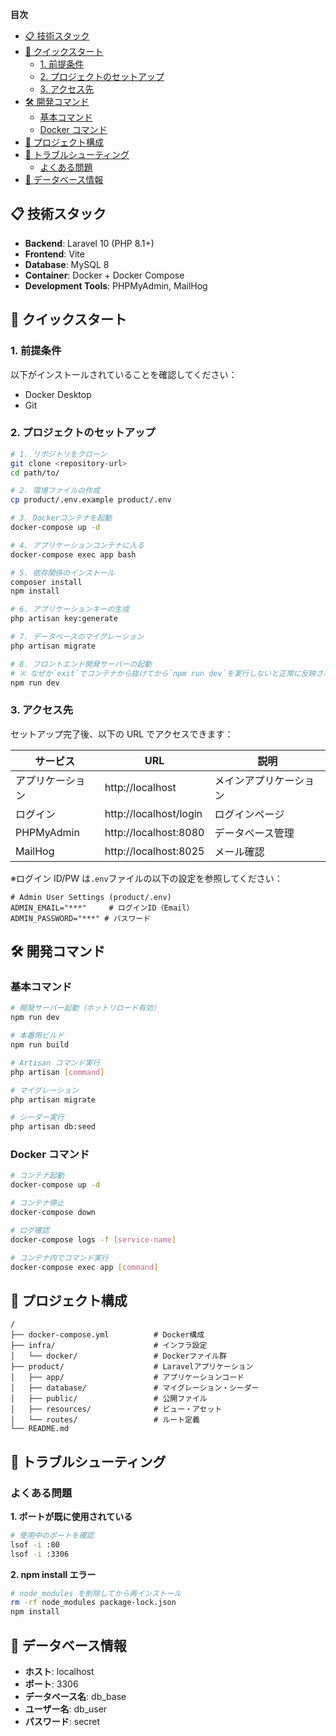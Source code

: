 **目次**

- [📋 技術スタック](#-技術スタック)
- [🚀 クイックスタート](#-クイックスタート)
  - [1. 前提条件](#1-前提条件)
  - [2. プロジェクトのセットアップ](#2-プロジェクトのセットアップ)
  - [3. アクセス先](#3-アクセス先)
- [🛠️ 開発コマンド](#️-開発コマンド)
  - [基本コマンド](#基本コマンド)
  - [Docker コマンド](#docker-コマンド)
- [📁 プロジェクト構成](#-プロジェクト構成)
- [🔧 トラブルシューティング](#-トラブルシューティング)
  - [よくある問題](#よくある問題)
- [📝 データベース情報](#-データベース情報)

## 📋 技術スタック

- **Backend**: Laravel 10 (PHP 8.1+)
- **Frontend**: Vite
- **Database**: MySQL 8
- **Container**: Docker + Docker Compose
- **Development Tools**: PHPMyAdmin, MailHog

## 🚀 クイックスタート

### 1. 前提条件

以下がインストールされていることを確認してください：

- Docker Desktop
- Git

### 2. プロジェクトのセットアップ

```bash
# 1. リポジトリをクローン
git clone <repository-url>
cd path/to/

# 2. 環境ファイルの作成
cp product/.env.example product/.env

# 3. Dockerコンテナを起動
docker-compose up -d

# 4. アプリケーションコンテナに入る
docker-compose exec app bash

# 5. 依存関係のインストール
composer install
npm install

# 6. アプリケーションキーの生成
php artisan key:generate

# 7. データベースのマイグレーション
php artisan migrate

# 8. フロントエンド開発サーバーの起動
# ※ なぜか`exit`でコンテナから抜けてから`npm run dev`を実行しないと正常に反映されませんので、一旦、こちら
npm run dev
```

### 3. アクセス先

セットアップ完了後、以下の URL でアクセスできます：

| サービス         | URL                    | 説明                   |
| ---------------- | ---------------------- | ---------------------- |
| アプリケーション | http://localhost       | メインアプリケーション |
| ログイン         | http://localhost/login | ログインページ         |
| PHPMyAdmin       | http://localhost:8080  | データベース管理       |
| MailHog          | http://localhost:8025  | メール確認             |

※ログイン ID/PW は`.env`ファイルの以下の設定を参照してください：

```env
# Admin User Settings (product/.env)
ADMIN_EMAIL="***"     # ログインID（Email）
ADMIN_PASSWORD="***" # パスワード
```

## 🛠️ 開発コマンド

### 基本コマンド

```bash
# 開発サーバー起動（ホットリロード有効）
npm run dev

# 本番用ビルド
npm run build

# Artisan コマンド実行
php artisan [command]

# マイグレーション
php artisan migrate

# シーダー実行
php artisan db:seed
```

### Docker コマンド

```bash
# コンテナ起動
docker-compose up -d

# コンテナ停止
docker-compose down

# ログ確認
docker-compose logs -f [service-name]

# コンテナ内でコマンド実行
docker-compose exec app [command]
```

## 📁 プロジェクト構成

```
/
├── docker-compose.yml          # Docker構成
├── infra/                      # インフラ設定
│   └── docker/                 # Dockerファイル群
├── product/                    # Laravelアプリケーション
│   ├── app/                    # アプリケーションコード
│   ├── database/               # マイグレーション・シーダー
│   ├── public/                 # 公開ファイル
│   ├── resources/              # ビュー・アセット
│   └── routes/                 # ルート定義
└── README.md
```

## 🔧 トラブルシューティング

### よくある問題

**1. ポートが既に使用されている**

```bash
# 使用中のポートを確認
lsof -i :80
lsof -i :3306
```

**2. npm install エラー**

```bash
# node_modules を削除してから再インストール
rm -rf node_modules package-lock.json
npm install
```

## 📝 データベース情報

- **ホスト**: localhost
- **ポート**: 3306
- **データベース名**: db_base
- **ユーザー名**: db_user
- **パスワード**: secret
